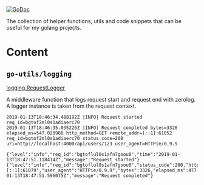 [![GoDoc](https://godoc.org/github.com/flexoid/go-utils?status.svg)](https://godoc.org/github.com/flexoid/go-utils)

The collection of helper functions, utils and code snippets that can be useful
for my golang projects.

# Content

## `go-utils/logging`

[logging.RequestLogger](https://godoc.org/github.com/flexoid/go-utils/logging#RequestLogger)

A middleware function that logs request start and request end with zerolog.
A logger instance is taken from the request context.

```
2019-01-13T18:46:34.488192Z |INFO| Request started req_id=bgtof2ml0s1adiaerc70
2019-01-13T18:46:35.035226Z |INFO| Request completed bytes=3326 elapsed_ms=547.028988 http_method=GET remote_addr=[::1]:61052 req_id=bgtof2ml0s1adiaerc70 status_code=200 uri=http://localhost:4000/api/users/123 user_agent=HTTPie/0.9.9
```

```
{"level":"info","req_id":"bgtoflul0s1afn7goou0","time":"2019-01-13T18:47:51.118414Z","message":"Request started"}
{"level":"info","req_id":"bgtoflul0s1afn7goou0","status_code":200,"http_method":"GET","uri":"http://localhost:4000/api/users/123","remote_addr":"[::1]:61079","user_agent":"HTTPie/0.9.9","bytes":3326,"elapsed_ms":477.652781,"time":"2019-01-13T18:47:51.596075Z","message":"Request completed"}
```

